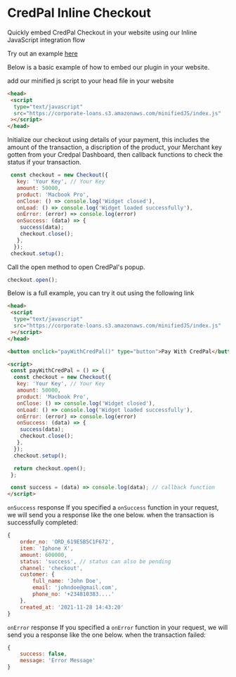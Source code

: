 # CredPal Inline Checkout

Quickly embed CredPal Checkout in your website using our Inline JavaScript integration flow

Try out an example [here](https://crednet.github.io/credpal-checkout-inline/)


Below is a basic example of how to embed our plugin in your website.

add our minified js script to your head file in your website
```html
<head>
 <script
  type="text/javascript"
  src="https://corporate-loans.s3.amazonaws.com/minifiedJS/index.js"
 ></script>
</head>
```

Initialize our checkout using details of your payment, this includes the amount of the transaction, a discription of the product, your Merchant key gotten from your Credpal Dashboard, then callback functions to check the status if your transaction.

```javascript
 const checkout = new Checkout({
   key: 'Your Key', // Your Key
   amount: 50000,
   product: 'Macbook Pro',
   onClose: () => console.log('Widget closed'),
   onLoad: () => console.log('Widget loaded successfully'),
   onError: (error) => console.log(error)
   onSuccess: (data) => {
    success(data);
    checkout.close();
   },
  });
 checkout.setup();
  ```

Call the open method to open CredPal's popup.
```javascript
checkout.open();
```


Below is a full example, you can try it out using the following link


```html
<head>
 <script
  type="text/javascript"
  src="https://corporate-loans.s3.amazonaws.com/minifiedJS/index.js"
 ></script>
</head>

<button onclick="payWithCredPal()" type="button">Pay With CredPal</button>

<script>
 const payWithCredPal = () => {
  const checkout = new Checkout({
   key: 'Your Key', // Your Key
   amount: 50000,
   product: 'Macbook Pro',
   onClose: () => console.log('Widget closed'),
   onLoad: () => console.log('Widget loaded successfully'),
   onError: (error) => console.log(error)
   onSuccess: (data) => {
    success(data);
    checkout.close();
   },
  });
  checkout.setup();

  return checkout.open();
 };

 const success = (data) => console.log(data); // callback function
</script>
```

`onSuccess` response
If you specified a `onSuccess` function in your request, we will send you a response like the one below. when the transaction is successfully completed:

```javascript
{
    order_no: 'ORD_619E5B5C1F672',
    item: 'Iphone X',
    amount: 600000,
    status: 'success', // status can also be pending
    channel: 'checkout',
    customer: {
        full_name: 'John Doe',
        email: 'johndoe@gmail.com',
        phone_no: '+234810383....'
    },
    created_at: '2021-11-28 14:43:20'
}
```

`onError` response
If you specified a `onError` function in your request, we will send you a response like the one below. when the transaction failed:

```javascript
{
    success: false,
    message: 'Error Message'
}
```
